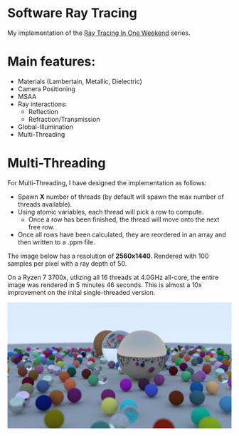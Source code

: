 # Software Ray Tracing
My implementation of the [Ray Tracing In One Weekend](https://raytracing.github.io/books/RayTracingInOneWeekend.html) series.

# Main features:
- Materials (Lambertain, Metallic, Dielectric)
- Camera Positioning
- MSAA
- Ray interactions:
  - Reflection
  - Refraction/Transmission
- Global-Illumination
- Multi-Threading

# Multi-Threading
For Multi-Threading, I have designed the implementation as follows:
- Spawn **X** number of threads (by default will spawn the max number of threads available).
- Using atomic variables, each thread will pick a row to compute.
  - Once a row has been finished, the thread will move onto the next free row.
- Once all rows have been calculated, they are reordered in an array and then written to a .ppm file.

The image below has a resolution of **2560x1440**. Rendered with 100 samples per pixel with a ray depth of 50.

On a Ryzen 7 3700x, utlizing all 16 threads at 4.0GHz all-core, the entire image was rendered in 5 minutes 46 seconds. This is almost a 10x improvement on the inital single-threaded version.

![Image](./images/Image.png)
